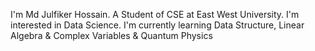 I'm Md Julfiker Hossain.
A Student of CSE at East West University.
I'm interested in Data Science.
I'm currently learning Data Structure, Linear Algebra & Complex Variables & Quantum Physics
